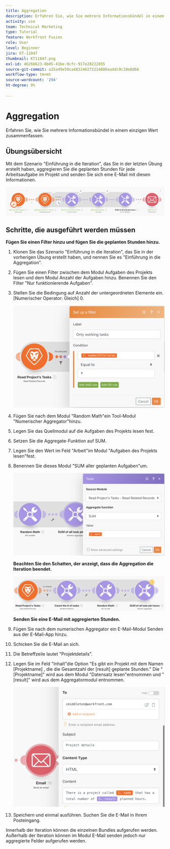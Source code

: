 ```yaml
---
title: Aggregation
description: Erfahren Sie, wie Sie mehrere Informationsbündel in einem einzigen Wert zusammenfassen.
activity: use
team: Technical Marketing
type: Tutorial
feature: Workfront Fusion
role: User
level: Beginner
jira: KT-11047
thumbnail: KT11047.png
exl-id: 4626b623-8b05-41be-9cfc-917e28222855
source-git-commit: a25a49e59ca483246271214886ea4dc9c10e8d66
workflow-type: tm+mt
source-wordcount: '294'
ht-degree: 0%

---
```


# Aggregation

Erfahren Sie, wie Sie mehrere Informationsbündel in einem einzigen Wert zusammenfassen.

## Übungsübersicht

Mit dem Szenario &quot;Einführung in die Iteration&quot;, das Sie in der letzten Übung erstellt haben, aggregieren Sie die geplanten Stunden für jede Arbeitsaufgabe im Projekt und senden Sie sich eine E-Mail mit diesen Informationen.

![Aggregationsbild 1](../12-exercises/assets/aggregation-walkthrough-1.png)

## Schritte, die ausgeführt werden müssen

**Fügen Sie einen Filter hinzu und fügen Sie die geplanten Stunden hinzu.**

1. Klonen Sie das Szenario &quot;Einführung in die Iteration&quot;, das Sie in der vorherigen Übung erstellt haben, und nennen Sie es &quot;Einführung in die Aggregation&quot;.
1. Fügen Sie einen Filter zwischen dem Modul Aufgaben des Projekts lesen und dem Modul Anzahl der Aufgaben hinzu. Benennen Sie den Filter &quot;Nur funktionierende Aufgaben&quot;.
1. Stellen Sie die Bedingung auf Anzahl der untergeordneten Elemente ein. [Numerischer Operator: Gleich] 0.

   ![Aggregationsbild 2](../12-exercises/assets/aggregation-walkthrough-2.png)

1. Fügen Sie nach dem Modul &quot;Random Math&quot;ein Tool-Modul &quot;Numerischer Aggregator&quot;hinzu.
1. Legen Sie das Quellmodul auf die Aufgaben des Projekts lesen fest.
1. Setzen Sie die Aggregate-Funktion auf SUM.
1. Legen Sie den Wert im Feld &quot;Arbeit&quot;im Modul &quot;Aufgaben des Projekts lesen&quot;fest.
1. Benennen Sie dieses Modul &quot;SUM aller geplanten Aufgaben&quot;um.

   ![Aggregationsbild 3](../12-exercises/assets/aggregation-walkthrough-3.png)

   **Beachten Sie den Schatten, der anzeigt, dass die Aggregation die Iteration beendet.**

   ![Aggregationsbild 4](../12-exercises/assets/aggregation-walkthrough-4.png)

   **Senden Sie eine E-Mail mit aggregierten Stunden.**

1. Fügen Sie nach dem numerischen Aggregator ein E-Mail-Modul Senden aus der E-Mail-App hinzu.
1. Schicken Sie die E-Mail an sich.
1. Die Betreffzeile lautet &quot;Projektdetails&quot;.
1. Legen Sie im Feld &quot;Inhalt&quot;die Option &quot;Es gibt ein Projekt mit dem Namen [Projektname] , die die Gesamtzahl der [result] geplante Stunden.&quot; Die &quot;[Projektname]&quot; wird aus dem Modul &quot;Datensatz lesen&quot;entnommen und &quot;[result]&quot; wird aus dem Aggregatormodul entnommen.

   ![Aggregationsbild 5](../12-exercises/assets/aggregation-walkthrough-5.png)

1. Speichern und einmal ausführen. Suchen Sie die E-Mail in Ihrem Posteingang.

Innerhalb der Iteration können die einzelnen Bundles aufgerufen werden. Außerhalb der Iteration können im Modul E-Mail senden jedoch nur aggregierte Felder aufgerufen werden.
